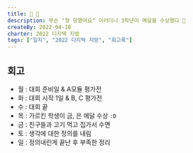 ```yaml
---
title: 🥇 🥈
description: 무슨 "형 망했어요" 이러더니 3학년이 메달을 수상했다 🤣
createBy: 2022-04-10
charter: 2022 디지텍 지방
tags: ["일지", "2022 디지텍 지방", "회고록"]
---
```


## 회고

-   월 : 대회 준비일 & A모듈 평가전
-   화 : 대회 시작 1일 & B, C 평가전
-   수 : 대회 끝
-   목 : 가르킨 학생이 금, 은 메달 수상 `:D`
-   금 : 친구들과 고기 먹고 집가서 수면
-   토 : 생각에 대한 정의를 내림
-   일 : 정의내린게 끝난 후 부족한 정리

